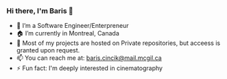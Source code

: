 ### Hi there, I'm Baris 👋


- 🔭 I’m a Software Engineer/Enterpreneur
- 🏠 I’m currently in Montreal, Canada
- 🌱 Most of my projects are hosted on Private repositories, but acceess is granted upon request.
- 📫 You can reach me at: baris.cincik@mail.mcgil.ca
- ⚡ Fun fact: I'm deeply interested in cinematography

